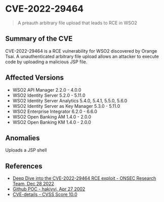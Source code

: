 # CVE-2022-29464

> A preauth arbitrary file upload that leads to RCE in WSO2

## Summary of the CVE

CVE-2022-29464 is a RCE vulnerability for WSO2 discovered by Orange Tsai. A unauthenticated arbitrary file upload allows an attacker to execute code by uploading a malicious JSP file.

## Affected Versions

- WSO2 API Manager 2.2.0 - 4.0.0
- WSO2 Identity Server 5.2.0 - 5.11.0
- WSO2 Identity Server Analytics 5.4.0, 5.4.1, 5.5.0, 5.6.0
- WSO2 Identity Server as Key Manager 5.3.0 - 5.11.0
- WSO2 Enterprise Integrator 6.2.0 - 6.6.0
- WSO2 Open Banking AM 1.4.0 - 2.0.0
- WSO2 Open Banking KM 1.4.0 - 2.0.0

## Anomalies

Uploads a JSP shell

## References

- [Deep Dive into the CVE-2022-29464 RCE exploit - ONSEC Research Team, Dec 28 2022](https://blog.onsec.io/deep-dive-into-the-cve-2022-29464-rce-exploit/)
- [Github POC - hakivvi, Apr 27 2002](https://github.com/hakivvi/CVE-2022-29464)
- [CVE-details - CVSS Score 10.0](https://www.cvedetails.com/cve/CVE-2022-29464/)

